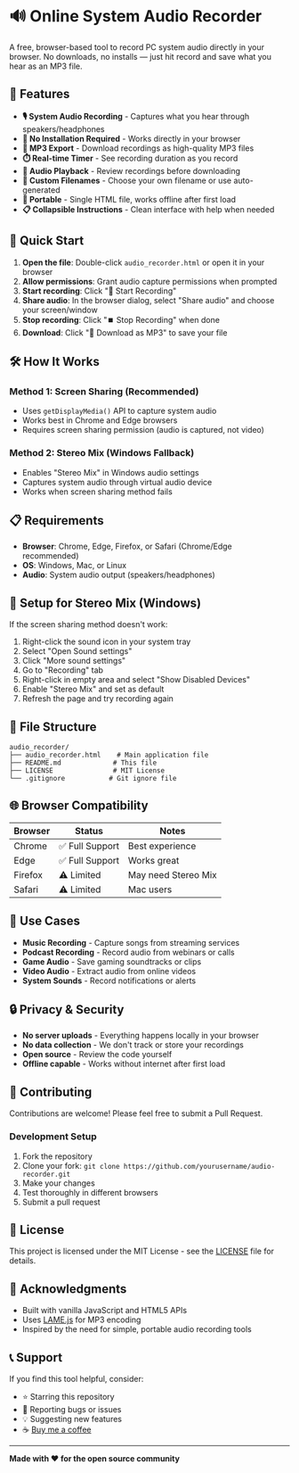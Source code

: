 # 🔊 Online System Audio Recorder

A free, browser-based tool to record PC system audio directly in your browser. No downloads, no installs — just hit record and save what you hear as an MP3 file.

## 🌟 Features

- **🎙️ System Audio Recording** - Captures what you hear through speakers/headphones
- **📱 No Installation Required** - Works directly in your browser
- **💾 MP3 Export** - Download recordings as high-quality MP3 files
- **⏱️ Real-time Timer** - See recording duration as you record
- **🎵 Audio Playback** - Review recordings before downloading
- **📝 Custom Filenames** - Choose your own filename or use auto-generated
- **🔧 Portable** - Single HTML file, works offline after first load
- **📋 Collapsible Instructions** - Clean interface with help when needed

## 🚀 Quick Start

1. **Open the file**: Double-click `audio_recorder.html` or open it in your browser
2. **Allow permissions**: Grant audio capture permissions when prompted
3. **Start recording**: Click "🔴 Start Recording"
4. **Share audio**: In the browser dialog, select "Share audio" and choose your screen/window
5. **Stop recording**: Click "⏹️ Stop Recording" when done
6. **Download**: Click "💾 Download as MP3" to save your file

## 🛠️ How It Works

### Method 1: Screen Sharing (Recommended)
- Uses `getDisplayMedia()` API to capture system audio
- Works best in Chrome and Edge browsers
- Requires screen sharing permission (audio is captured, not video)

### Method 2: Stereo Mix (Windows Fallback)
- Enables "Stereo Mix" in Windows audio settings
- Captures system audio through virtual audio device
- Works when screen sharing method fails

## 📋 Requirements

- **Browser**: Chrome, Edge, Firefox, or Safari (Chrome/Edge recommended)
- **OS**: Windows, Mac, or Linux
- **Audio**: System audio output (speakers/headphones)

## 🔧 Setup for Stereo Mix (Windows)

If the screen sharing method doesn't work:

1. Right-click the sound icon in your system tray
2. Select "Open Sound settings"
3. Click "More sound settings"
4. Go to "Recording" tab
5. Right-click in empty area and select "Show Disabled Devices"
6. Enable "Stereo Mix" and set as default
7. Refresh the page and try recording again

## 📁 File Structure

```
audio_recorder/
├── audio_recorder.html    # Main application file
├── README.md             # This file
├── LICENSE               # MIT License
└── .gitignore           # Git ignore file
```

## 🌐 Browser Compatibility

| Browser | Status | Notes |
|---------|--------|-------|
| Chrome | ✅ Full Support | Best experience |
| Edge | ✅ Full Support | Works great |
| Firefox | ⚠️ Limited | May need Stereo Mix |
| Safari | ⚠️ Limited | Mac users |

## 🎯 Use Cases

- **Music Recording** - Capture songs from streaming services
- **Podcast Recording** - Record audio from webinars or calls
- **Game Audio** - Save gaming soundtracks or clips
- **Video Audio** - Extract audio from online videos
- **System Sounds** - Record notifications or alerts

## 🔒 Privacy & Security

- **No server uploads** - Everything happens locally in your browser
- **No data collection** - We don't track or store your recordings
- **Open source** - Review the code yourself
- **Offline capable** - Works without internet after first load

## 🤝 Contributing

Contributions are welcome! Please feel free to submit a Pull Request.

### Development Setup

1. Fork the repository
2. Clone your fork: `git clone https://github.com/yourusername/audio-recorder.git`
3. Make your changes
4. Test thoroughly in different browsers
5. Submit a pull request

## 📄 License

This project is licensed under the MIT License - see the [LICENSE](LICENSE) file for details.

## 🙏 Acknowledgments

- Built with vanilla JavaScript and HTML5 APIs
- Uses [LAME.js](https://github.com/zhuker/lamejs) for MP3 encoding
- Inspired by the need for simple, portable audio recording tools

## 📞 Support

If you find this tool helpful, consider:
- ⭐ Starring this repository
- 🐛 Reporting bugs or issues
- 💡 Suggesting new features
- ☕ [Buy me a coffee](https://www.buymeacoffee.com/yourname)

---

**Made with ❤️ for the open source community** 